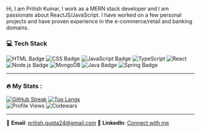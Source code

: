 Hi, I am Pritish Kumar, I work as a MERN stack developer and I am passionate about ReactJS/JavaScript.
I have worked on a few personal projects and have proven experience in the e-commerce/retail and banking domains.

### 💻 Tech Stack
![HTML Badge](https://img.shields.io/badge/HTML5-E34F26?style=for-the-badge&logo=html5&logoColor=white)
![CSS Badge](https://img.shields.io/badge/CSS3-1572B6?style=for-the-badge&logo=css3&logoColor=white)
![JavaScript Badge](https://img.shields.io/badge/JavaScript-F7DF1E?style=for-the-badge&logo=javascript&logoColor=black)
![TypeScript](https://img.shields.io/badge/TypeScript-007ACC?style=for-the-badge&logo=typescript&logoColor=white)
![React](https://img.shields.io/badge/React-61DAFB?style=for-the-badge&logo=react&logoColor=black)
![Node.js Badge](https://img.shields.io/badge/Node.js-339933?style=for-the-badge&logo=nodedotjs&logoColor=white)
![MongoDB](https://img.shields.io/badge/MongoDB-47A248?style=for-the-badge&logo=mongodb&logoColor=white)
![Java Badge](https://img.shields.io/badge/Java-007396?style=for-the-badge&logo=openjdk&logoColor=white)
![Spring Badge](https://img.shields.io/badge/Spring-6DB33F?style=for-the-badge&logo=spring&logoColor=white)


---

### :fire: My Stats :
[![GitHub Streak](http://github-readme-streak-stats.herokuapp.com?user=Pritishkumar24&theme=dark&background=000000)](https://git.io/streak-stats)
[![Top Langs](https://github-readme-stats.vercel.app/api/top-langs/?username=Pritishkumar24&layout=compact&theme=vision-friendly-dark)](https://github.com/anuraghazra/github-readme-stats)\
![Profile Views](https://komarev.com/ghpvc/?username=Pritishkumar24&color=blue)
![Codewars](https://github.r2v.ch/codewars?user=JXPKicker&stroke=%23BB432C)

---

📧 **Email**: pritish.gupta24@gmail.com
💼 **LinkedIn**: [Connect with me](https://in.linkedin.com/in/kumarpritish)

<!---
Pritishkumar24/Pritishkumar24 is a ✨ special ✨ repository because its `README.md` (this file) appears on your GitHub profile.
You can click the Preview link to take a look at your changes.
--->
